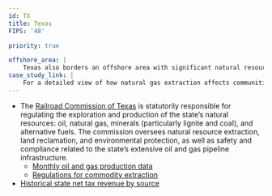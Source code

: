 ```yaml
---
id: TX
title: Texas
FIPS: '48'

priority: true

offshore_area: |
    Texas also borders an offshore area with significant natural resource extraction, which may contribute to the state's economy. For production and revenue data about offshore extraction near Texas, see the [Western Gulf of Mexico]().
case_study_link: |
    For a detailed view of how natural gas extraction affects communities in Texas, read more about [Tarrant and Johnson Counties](../../case-studies/tarrant-and-johnson/).
---
```


* The [Railroad Commission of Texas](http://www.rrc.state.tx.us/) is statutorily responsible for regulating the exploration and production of the state’s natural resources: oil, natural gas, minerals (particularly lignite and coal), and alternative fuels. The commission oversees natural resource extraction, land reclamation, and environmental protection, as well as safety and compliance related to the state’s extensive oil and gas pipeline infrastructure.
  - [Monthly oil and gas production data](http://www.rrc.state.tx.us/oil-gas/research-and-statistics/production-data/texas-monthly-oil-gas-production/)
  - [Regulations for commodity extraction](http://www.rrc.state.tx.us/legal/rules/current-rules/)
* [Historical state net tax revenue by source](http://www.texastransparency.org/State_Finance/Budget_Finance/Reports/Revenue_by_Source/revenue_hist.php)
